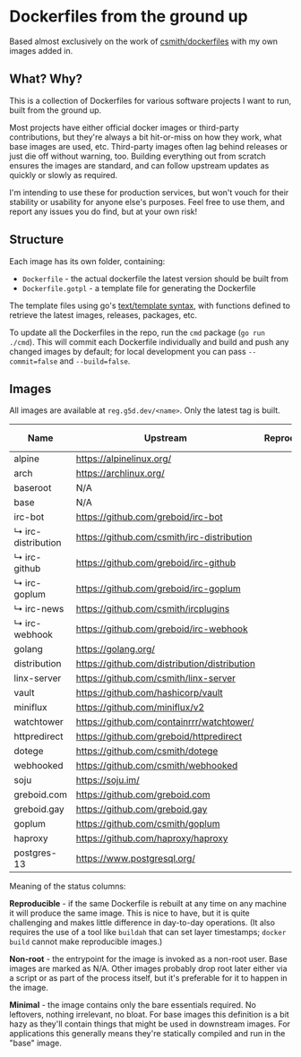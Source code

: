 # Dockerfiles from the ground up

Based almost exclusively on the work of [csmith/dockerfiles](https://github.com/csmith/dockerfiles) with my own images
added in.

## What? Why?

This is a collection of Dockerfiles for various software projects I want to run, built from the ground up.

Most projects have either official docker images or third-party contributions, but they're always a bit
hit-or-miss on how they work, what base images are used, etc. Third-party images often lag behind releases
or just die off without warning, too. Building everything out from scratch ensures the images are standard,
and can follow upstream updates as quickly or slowly as required.

I'm intending to use these for production services, but won't vouch for their stability or usability for
anyone else's purposes. Feel free to use them, and report any issues you do find, but at your own risk!

## Structure

Each image has its own folder, containing:

* `Dockerfile` - the actual dockerfile the latest version should be built from
* `Dockerfile.gotpl` - a template file for generating the Dockerfile

The template files using go's [text/template syntax](https://pkg.go.dev/text/template), with functions
defined to retrieve the latest images, releases, packages, etc.

To update all the Dockerfiles in the repo, run the `cmd` package (`go run ./cmd`). This will commit
each Dockerfile individually and build and push any changed images by default; for local development
you can pass `--commit=false` and `--build=false`.

## Images

All images are available at `reg.g5d.dev/<name>`. Only the latest tag is built.

| Name               | Upstream                                              | Reproducible? | Non-root? | Minimal? |
|--------------------|-------------------------------------------------------|:-------------:|:---------:|:--------:|
| alpine             | https://alpinelinux.org/                              |       ✅      |    N/A    |    ✅    |
| arch               | https://archlinux.org/                                |       ✅      |    N/A    |    ❌    |
| baseroot           | N/A                                                   |       ✅      |    ❌      |   ✅     |
| base               | N/A                                                   |       ✅      |    ✅     |    ✅    |
| irc-bot            | https://github.com/greboid/irc-bot                    |       ✅      |    ✅     |    ✅    |
| ↳ irc-distribution | https://github.com/csmith/irc-distribution            |       ✅      |    ✅     |    ✅    |
| ↳ irc-github       | https://github.com/greboid/irc-github                 |       ✅      |    ✅     |    ✅    |
| ↳ irc-goplum       | https://github.com/greboid/irc-goplum                 |       ✅      |    ✅     |    ✅    |
| ↳ irc-news         | https://github.com/csmith/ircplugins                  |       ✅      |    ✅     |    ✅    |
| ↳ irc-webhook      | https://github.com/greboid/irc-webhook                |       ✅      |    ✅     |    ✅    |
| golang             | https://golang.org/                                   |       ✅      |    N/A    |    ✅    | 
| distribution       | https://github.com/distribution/distribution          |       ✅      |    ✅     |    ✅    |
| linx-server        | https://github.com/csmith/linx-server                 |       ✅      |    ✅     |    ✅    |
| vault              | https://github.com/hashicorp/vault                    |       ✅      |    ✅     |    ✅    |
| miniflux           | https://github.com/miniflux/v2                        |       ✅      |    ✅     |    ✅    |
| watchtower         | https://github.com/containrrr/watchtower/             |       ✅      |    ❌     |    ✅    |
| httpredirect       | https://github.com/greboid/httpredirect               |       ✅      |    ✅     |    ✅    |
| dotege             | https://github.com/csmith/dotege                      |       ✅      |    ❌     |    ✅    |
| webhooked          | https://github.com/csmith/webhooked                   |       ✅      |    ✅     |    ✅    |
| soju               | https://soju.im/                                      |       ✅      |    ✅     |    ✅    |
| greboid.com        | https://github.com/greboid.com                        |       ✅      |    ✅     |    ✅    |
| greboid.gay        | https://github.com/greboid.gay                        |       ❌      |    ✅     |    ✅    |
| goplum             | https://github.com/csmith/goplum                      |       ✅      |    ✅     |    ✅    |
| haproxy            | https://github.com/haproxy/haproxy                    |       ✅      |    ✅     |    ✅    |
| postgres-13        | https://www.postgresql.org/                           |       ❌      |    ❌     |    ❌    |

Meaning of the status columns:

**Reproducible** - if the same Dockerfile is rebuilt at any time on any machine it will produce the same
image. This is nice to have, but it is quite challenging and makes little difference in day-to-day
operations. (It also requires the use of a tool like `buildah` that can set layer timestamps; `docker build`
cannot make reproducible images.)

**Non-root** - the entrypoint for the image is invoked as a non-root user. Base images are marked as N/A.
Other images probably drop root later either via a script or as part of the process itself, but it's
preferable for it to happen in the image.

**Minimal** - the image contains only the bare essentials required. No leftovers, nothing irrelevant,
no bloat. For base images this definition is a bit hazy as they'll contain things that might be used
in downstream images. For applications this generally means they're statically compiled and run in the
"base" image.
